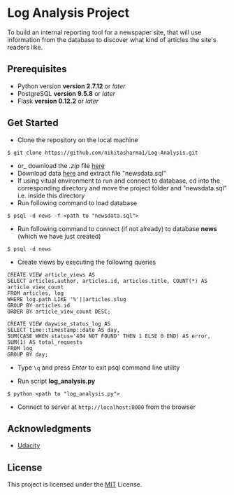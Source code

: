 # Log Analysis Project

To build an internal reporting tool for a newspaper site, that will use information from the database to discover what kind of articles the site's readers like.

## Prerequisites

- Python version **version 2.7.12** or _later_
- PostgreSQL **version 9.5.8** or _later_
- Flask **version 0.12.2** or _later_

## Get Started

- Clone the repository on the local machine

```
$ git clone https://github.com/nikitasharma1/Log-Analysis.git
```

- or_ download the _.zip_ file [here]()
- Download data [here](https://d17h27t6h515a5.cloudfront.net/topher/2016/August/57b5f748_newsdata/newsdata.zip) and extract file "newsdata.sql"
- If using vitual environment to run and connect to database, cd into the corresponding directory and move the project folder and "newsdata.sql" i.e. inside this directory
- Run following command to load database

```
$ psql -d news -f <path to "newsdata.sql">
```

- Run following command to connect (if not already) to database **news** (which we have just created)

```
$ psql -d news
```

- Create views by executing the following queries

```
CREATE VIEW article_views AS
SELECT articles.author, articles.id, articles.title, COUNT(*) AS article_view_count
FROM articles, log
WHERE log.path LIKE '%'||articles.slug
GROUP BY articles.id
ORDER BY article_view_count DESC;
```

```
CREATE VIEW daywise_status_log AS
SELECT time::timestamp::date AS day,
SUM(CASE WHEN status='404 NOT FOUND' THEN 1 ELSE 0 END) AS error,
SUM(1) AS total_requests
FROM log
GROUP BY day;
```

- Type ```\q``` and press _Enter_ to exit psql command line utility

- Run script **log_analysis.py**

```
$ python <path to "log_analysis.py">
```

- Connect to server at ```http://localhost:8000``` from the browser

## Acknowledgments

- [Udacity](https://in.udacity.com/course/full-stack-web-developer-nanodegree--nd004/)

## License

This project is licensed under the [MIT](LICENSE.md)  License.
